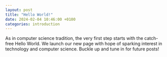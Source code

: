 ```yaml
---
layout: post
title: "Hello World!"
date: 2024-02-04 10:46:00 +0100
categories: introduction
---
```


As in computer science tradition, the very first step starts with the catch-free Hello World. We launch our new page with hope of sparking interest in technology and computer science. Buckle up and tune in for future posts!
